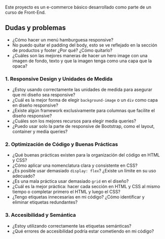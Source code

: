 Este proyecto es un e-commerce básico desarrollado como parte de un curso de Front-End.

## Dudas y problemas
- ¿Cómo hacer un menú hamburguesa responsive?
- No puedo quitar el padding del body, esto se ve reflejado en la sección de productos y footer ¿Por qué? ¿Cómo quitarlo?
- ¿Cuáles son las mejores maneras de hacer un hero image con una imagen de fondo, texto y que la imagen tenga como una capa que la opaca?

### 1. **Responsive Design y Unidades de Medida**

- ¿Estoy usando correctamente las unidades de medida para asegurar que mi diseño sea responsive?
- ¿Cuál es la mejor forma de elegir `background-image` o un `div` como capa en diseño responsive?
- ¿Existe algún framework exclusivamente para columnas que facilite el diseño responsive?
- ¿Cuáles son los mejores recursos para elegir media queries?
- ¿Puedo usar solo la parte de responsive de Bootstrap, como el layout, container y media queries?

### 2. **Optimización de Código y Buenas Prácticas**

- ¿Qué buenas prácticas existen para la organización del código en HTML y CSS?
- ¿Cómo aplicar una nomenclatura clara y consistente en CSS?
- ¿Es posible usar demasiado `display: flex`? ¿Existe un límite en su uso adecuado?
- ¿Es una mala práctica usar demasiado `grid` en el diseño?
- ¿Cuál es la mejor práctica: hacer cada sección en HTML y CSS al mismo tiempo o completar primero el HTML y luego el CSS?
- ¿Tengo etiquetas innecesarias en mi código? ¿Cómo identificar y eliminar etiquetas redundantes?

### 3. **Accesibilidad y Semántica**

- ¿Estoy utilizando correctamente las etiquetas semánticas?
- ¿Qué errores de accesibilidad podría estar cometiendo en mi código?